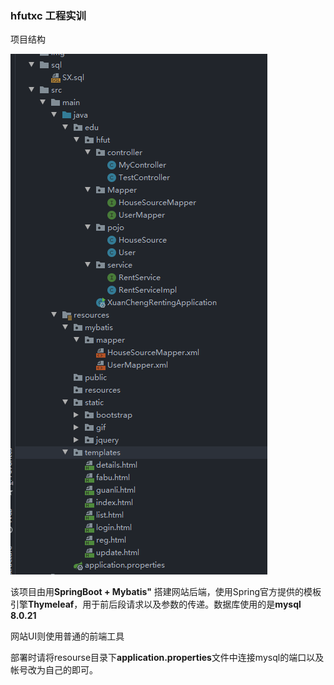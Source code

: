 ### hfutxc 工程实训

项目结构

![project struct](./img/ProjectStructure.png)




该项目由用**SpringBoot + Mybatis"** 搭建网站后端，使用Spring官方提供的模板引擎**Thymeleaf**，用于前后段请求以及参数的传递。数据库使用的是**mysql 8.0.21**

网站UI则使用普通的前端工具

部署时请将resourse目录下**application.properties**文件中连接mysql的端口以及帐号改为自己的即可。


